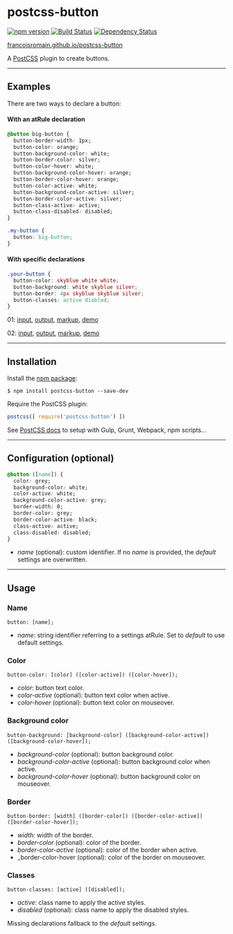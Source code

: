 # postcss-button

[![npm version][npm-img]][npm] [![Build Status][ci-img]][ci] [![Dependency Status][dep-img]][dep]

[francoisromain.github.io/postcss-button][github.io]

A [PostCSS] plugin to create buttons.

[github.io]: http://francoisromain.github.io/postcss-button
[PostCSS]:   https://github.com/postcss/postcss
[ci-img]:    https://travis-ci.org/francoisromain/postcss-button.svg
[ci]:        https://travis-ci.org/francoisromain/postcss-button
[npm-img]:   https://badge.fury.io/js/postcss-button.svg
[npm]:       https://badge.fury.io/js/postcss-button
[dep-img]:   https://david-dm.org/francoisromain/postcss-button.svg
[dep]:       https://david-dm.org/francoisromain/postcss-button

* * *

## Examples

There are two ways to declare a button:

#### With an atRule declaration

``` css
@button big-button {
  button-border-width: 1px;
  button-color: orange;
  button-background-color: white;
  button-border-color: silver;
  button-color-hover: white;
  button-background-color-hover: orange;
  button-border-color-hover: orange;
  button-color-active: white;
  button-background-color-active: silver;
  button-border-color-active: silver;
  button-class-active: active;
  button-class-disabled: disabled;
}
```

```css
.my-button {
  button: big-button;
}
```

#### With specific declarations

``` css
.your-button {
  button-color: skyblue white white;
  button-background: white skyblue silver;
  button-border: 4px skyblue skyblue silver;
  button-classes: active diabled;
}
```

01: [input](https://github.com/francoisromain/postcss-button/blob/gh-pages/test/src/01.css), [output](https://github.com/francoisromain/postcss-button/blob/gh-pages/test/dist/01.css), [markup](https://github.com/francoisromain/postcss-button/blob/gh-pages/test/01.html), [demo](https://francoisromain.github.io/postcss-button/test/01.html)

02: [input](https://github.com/francoisromain/postcss-button/blob/gh-pages/test/src/02.css), [output](https://github.com/francoisromain/postcss-button/blob/gh-pages/test/dist/02.css), [markup](https://github.com/francoisromain/postcss-button/blob/gh-pages/test/02.html), [demo](https://francoisromain.github.io/postcss-button/test/02.html)

* * *

## Installation

Install the [npm package](https://www.npmjs.com/package/postcss-button):

    $ npm install postcss-button --save-dev

Require the PostCSS plugin:

``` js
postcss([ require('postcss-button') ])
```

See [PostCSS docs](https://github.com/postcss/postcss#usage) to setup with Gulp, Grunt, Webpack, npm scripts…

* * *

## Configuration (optional)

``` css
@button ([name]) {
  color: grey;
  background-color: white;
  color-active: white;
  background-color-active: grey;
  border-width: 0;
  border-color: grey;
  border-color-active: black;
  class-active: active;
  class-disabled: disabled;
}
```

- _name_ (optional): custom identifier. If no _name_ is provided, the _default_ settings are overwritten.

* * *

## Usage

### Name

`button: [name];`

- _name_: string identifier referring to a settings atRule. Set to _default_ to use default settings.

### Color

`button-color: [color] ([color-active]) ([color-hover]);`

- _color_: button text color.
- _color-active_ (optional): button text color when active.
- _color-hover_ (optional): button text color on mouseover.


### Background color

`button-background: [background-color] ([background-color-active]) ([background-color-hover]);`

- _background-color_ (optional): button background color.
- _background-color-active_ (optional): button background color when active.
- _background-color-hover_ (optional): button background color on mouseover.

### Border

`button-border: [width] ([border-color]) ([border-color-active]) ([border-color-hover]);`

- _width_: width of the border.
- _border-color_ (optional): color of the border.
- _border-color-active_ (optional): color of the border when active.
- _border-color-hover (optional): color of the border on mouseover.

### Classes

`button-classes: [active] ([disabled]);`

- _active_: class name to apply the active styles.
- _disabled_ (optional): class name to apply the disabled styles.

Missing declarations fallback to the _default_ settings.

